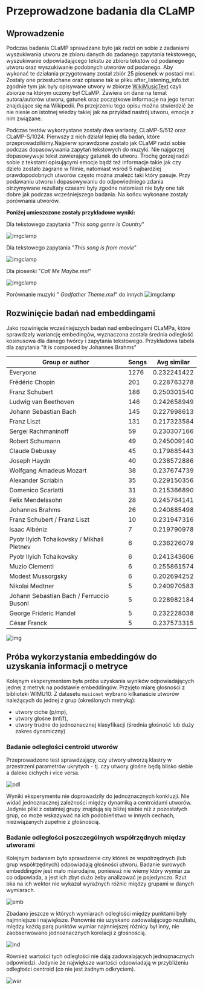 # Przeprowadzone badania dla CLaMP

## Wprowadzenie

Podczas badania CLaMP sprawdzane było jak radzi on sobie z zadaniami wyszukiwania utworu ze zbioru danych do zadanego zapytania tekstowego, wyszukiwanie odpowiadającego tekstu ze zbioru tekstów od podanego utworu oraz wyszukiwanie podobnych utworów od podanego. Aby wykonać te działania przygotowany został zbiór 25 piosenek w postaci mxl. Zostały one przesłuchane oraz opisane tak w pliku after_listening_info.txt zgodnie  tym jak były opisywane utwory w zbiorze [WikiMusicText](https://huggingface.co/datasets/sander-wood/wikimusictext) czyli zbiorze na którym uczony był CLaMP. Zawiera on dane na temat autora/autorów utworu, gatunek oraz początkowe informacje na jego temat znajdujące się na Wikipedii. Po przejrzeniu tego opisu można stwierdzić że nie niesie on istotnej wiedzy takiej jak na przykład nastrój utworu, emocje z nim związane.

 Podczas testów wykorzystane zostały dwa warianty, CLaMP-S/512 oraz CLaMP-S/1024. Pierwszy z nich działał lepiej dla badań, które przeprowadziliśmy.Najpierw sprawdzone zostało jak CLaMP radzi sobie podczas dopasowywania zapytań tekstowych do muzyki. Nie najgorzej dopasowywuje tekst zawierający gatunek do utworu. Trochę gorzej radzi sobie z tekstami opisującymi emocje bądź też informacje takie jak czy dzieło zostało zagrane w filmie, natomiast wśród 5 najbardziej prawdopodobnych utworów często można znaleźć taki który pasuje. Przy podawaniu utworu i dopasowywaniu do odpowiedniego zdania otrzymywane rezultaty czasami były zgodne natomiast nie były one tak dobre jak podczas wcześniejszego badania. Na końcu wykonane zostały porównania utworów.

**Poniżej umieszczone zostały przykładowe wyniki:**

Dla tekstowego zapytania "*This song genre is Country*"

![imgclamp](../../images/This%20song%20genre%20is%20Country.png)

Dla tekstowego zapytania "*This song is from movie*"

![imgclamp](../../images/This%20song%20is%20from%20movie.png)

Dla piosenki "*Call Me Maybe.mxl*"

![imgclamp](../../images/Call%20Me%20Maybe.mxl.png)

Porównanie muzyki " *Godfather Theme.mxl*" do innych
![imgclamp](../../images/m2mThe%20Godfather%20Theme.mxl.png)
## Rozwinięcie badań nad embeddingami

Jako rozwinięcie wcześniejszych badań nad embedingami CLaMPa, które sprawdzały wariancję embedingów, wyznaczona została średnia odległość kosinusowa dla danego twórcy i zapytania tekstowego. Przykładowa tabela dla zapytania "It is composed by Johannes Brahms"

|                  Group or author                   | Songs | Avg similar  |
|----------------------------------------------------|-------|--------------|
|                      Everyone                      |  1276 |  0.232241422 |
|                  Frédéric Chopin                   |   201 |  0.228763278 |
|                   Franz Schubert                   |   186 |  0.250301540 |
|                Ludwig van Beethoven                |   146 |  0.242658949 |
|               Johann Sebastian Bach                |   145 |  0.227998613 |
|                    Franz Liszt                     |   131 |  0.217323584 |
|                Sergei Rachmaninoff                 |    59 |  0.230307166 |
|                  Robert Schumann                   |    49 |  0.245009140 |
|                   Claude Debussy                   |    45 |  0.179885443 |
|                    Joseph Haydn                    |    40 |  0.238572886 |
|              Wolfgang Amadeus Mozart               |    38 |  0.237674739 |
|                 Alexander Scriabin                 |    35 |  0.229150356 |
|                 Domenico Scarlatti                 |    31 |  0.215366890 |
|                 Felix Mendelssohn                  |    28 |  0.245764141 |
|                  Johannes Brahms                   |    26 |  0.240885498 |
|            Franz Schubert / Franz Liszt            |    10 |  0.231947316 |
|                   Isaac Albéniz                    |     7 |  0.219790978 |
|     Pyotr Ilyich Tchaikovsky / Mikhail Pletnev     |     6 |  0.236226079 |
|              Pyotr Ilyich Tchaikovsky              |     6 |  0.241343606 |
|                   Muzio Clementi                   |     6 |  0.255861574 |
|                 Modest Mussorgsky                  |     6 |  0.202694252 |
|                  Nikolai Medtner                   |     5 |  0.240970583 |
|      Johann Sebastian Bach / Ferruccio Busoni      |     5 |  0.228982184 |
|               George Frideric Handel               |     5 |  0.232228038 |
|                    César Franck                    |     5 |  0.237573315 |

![img](../../images/query_author_name_test.png)

## Próba wykorzystania embeddingów do uzyskania informacji o metryce

Kolejnym eksperymentem była próba uzyskania wyników odpowiadających jednej z metryk na podstawie embeddingów. Przyjęto miarę głośności z biblioteki WIMU10.
Z datasetu `musicnet` wybrano kilkanaście utworów należących do jednej z grup (określonych metryką):

- utwory ciche (p/mp),
- utwory głośne (mf/f),
- utwory trudne do jednoznacznej klasyfikacji (średnia głośność lub duży zakres dynamiczny)

### Badanie odległości centroid utworów

Przeprowadzono test sprawdzający, czy utwory utworzą klastry w przestrzeni parametrów ukrytych - tj. czy utwory głośne będą blisko siebie a daleko cichych i vice versa.

![odl](../../images/clamp/odleglosci.png)

Wyniki eksperymentu nie doprowadziły do jednoznacznych konkluzji. Nie widać jednoznacznej zależności między dynamiką a centroidami utworów.
Jedynie pliki z ostatniej grupy znajdują się bliżej siebie niż z pozostałych grup, co może wskazywać na ich podobieństwo w innych cechach, niezwiązanych zupełnie z głośnością.

### Badanie odległości poszczególnych współrzędnych między utworami

Kolejnym badaniem było sprawdzenie czy któreś ze współrzędnych (lub grup współrzędnych) odpowiadają głośności utworu. Badanie surowych embeddingów jest mało miarodajne, ponieważ nie wiemy który wymiar za co odpowiada, a jest ich zbyt dużo żeby analizować je pojedynczo. Rzut oka na ich wektor nie wykazał wyraźnych różnic między grupami w danych wymiarach.

![emb](../../images/clamp/embeddings.png)

Zbadano jeszcze w których wymiarach odległości między punktami były najmniejsze i największe. Ponownie nie uzyskano zadowalającego rezultatu, między każdą parą punktów wymiar najmniejszej różnicy był inny, nie zaobserwowano jednoznacznych korelacji z głośnością.

![ind](../../images/clamp/indeksy.png)

Również wartości tych odległości nie dają zadowalających jednoznacznych odpowiedzi. Jedynie że największe wartości odpowiadają w przybliżeniu odległości centroid (co nie jest żadnym odkryciem).

![war](../../images/clamp/wartosci.png)
